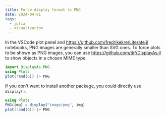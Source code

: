 ```yaml
---
title: Force display format to PNG
date: 2024-04-01
tags:
  - julia
  - visualization
---
```


In the VSCode plot panel and https://github.com/fredrikekre/Literate.jl notebooks, PNG images are generally smaller than SVG ones. To force plots to be shown as PNG images, you can use https://github.com/tkf/DisplayAs.jl to show objects in a chosen MIME type.

```julia
import DisplayAs.PNG
using Plots
plot(rand(6)) |> PNG
```

If you don't want to install another package, you could directly use `display()`.

```julia
using Plots
PNG(img) = display("image/png", img)
plot(rand(6)) |> PNG
```
